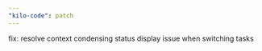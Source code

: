 ```yaml
---
"kilo-code": patch
---
```


fix: resolve context condensing status display issue when switching tasks
